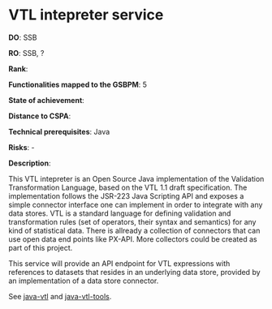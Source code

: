 # VTL intepreter service

**DO**: SSB

**RO**: SSB, ?

**Rank**:

**Functionalities mapped to the GSBPM**: 5

**State of achievement**:

**Distance to CSPA**:

**Technical prerequisites**: Java

**Risks**: -

**Description**:

This VTL intepreter is an Open Source Java implementation of the Validation Transformation Language, based on the VTL 1.1 draft specification.  The implementation follows the JSR-223 Java Scripting API and exposes a simple connector interface one can implement in order to integrate with any data stores. VTL is a standard language for defining validation and transformation rules (set of operators, their syntax and semantics) for any kind of statistical data. There is allready a collection of connectors that can use open data end points like PX-API. More collectors could be created as part of this project.

This service will provide an API endpoint for VTL expressions with references to datasets that resides in an underlying data store, provided by an implementation of a data store connector.

See [java-vtl](https://github.com/statisticsnorway/java-vtl) and [java-vtl-tools](https://github.com/statisticsnorway/java-vtl-tools).
